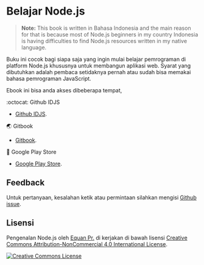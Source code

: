 # Belajar Node.js


> **Note:** This book is written in Bahasa Indonesia and the main reason for that is because most of Node.js beginners in my country Indonesia is having difficulties to find Node.js resources written in my native language.


Buku ini cocok bagi siapa saja yang ingin mulai belajar pemrograman di platform Node.js khususnya untuk membangun aplikasi web. Syarat yang dibutuhkan adalah pembaca setidaknya pernah atau sudah bisa memakai bahasa pemrograman JavaScript.

Ebook ini bisa anda akses dibeberapa tempat,

:octocat: Github IDJS
- [Github IDJS](https://idjs.github.io/belajar-nodejs).

:earth_asia: Gitbook
- [Gitbook](https://app.gitbook.com/@junwatu/s/pengenalan-node-js/).

:green_book: Google Play Store
- [Google Play Store](https://play.google.com/store/books/details?id=pdOfDwAAQBAJ).

## Feedback

Untuk pertanyaan, kesalahan ketik atau permintaan silahkan mengisi [Github issue](https://github.com/idjs/belajar-nodejs/issues).


## Lisensi

<span xmlns:dct="http://purl.org/dc/terms/" property="dct:title">Pengenalan Node.js</span> oleh <a xmlns:cc="http://creativecommons.org/ns#" href="http://junwatu.github.io/" property="cc:attributionName" rel="cc:attributionURL">Equan Pr.</a> di kerjakan di bawah lisensi [Creative Commons Attribution-NonCommercial 4.0 International License](http://creativecommons.org/licenses/by-nc/4.0/).

<a rel="license" href="http://creativecommons.org/licenses/by-nc/4.0/"><img alt="Creative Commons License" style="border-width:0" src="https://i.creativecommons.org/l/by-nc/4.0/88x31.png"></a>

